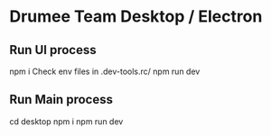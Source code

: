 # Drumee Team Desktop / Electron

## Run UI process
npm i
Check env files in .dev-tools.rc/
npm run dev

## Run Main process
cd desktop
npm i
npm run dev